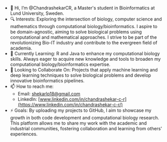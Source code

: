 - 👋 Hi, I’m @ChandrashekarCR, a Master's student in Bioinformatics at Lund University, Sweden.
- 🔍 Interests: Exploring the intersection of biology, computer science and mathematics through computational biology/bioinformatics. I aspire to be domain-agnostic, aiming to solve biological problems using computational and mathematical approaches. I strive to be part of the revolutionizing Bio-IT industry and contribute to the evergreen field of academia.
- 🌱 Currently Learning: R and Java to enhance my computational biology skills. Always eager to acquire new knowledge and tools to broaden my computational biology/bioinformatics expertise.
- 🤝 Looking to Collaborate On: Projects that apply machine learning and deep learning techniques to solve biological problems and develop innovative bioinformatics pipelines.
- 📫 How to reach me:
  - Email: shekarlp18@gmail.com
  - LinkedIn: [www.linkedin.com/in/chandrashekar-c-r](https://www.linkedin.com/in/chandrashekar-c-r/)
- ⚡ Goals: By uploading my projects to GitHub, I aim to showcase my growth in both code development and computational biology research. This platform allows me to share my work with the academic and industrial communities, fostering collaboration and learning from others' experiences.

<!---
ChandrashekarCR/ChandrashekarCR is a ✨ special ✨ repository because its `README.md` (this file) appears on your GitHub profile.
You can click the Preview link to take a look at your changes.
--->
